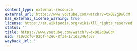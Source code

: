 ```yaml
---
content_type: external-resource
external_url: https://www.youtube.com/watch?v=tx082gDwGcM
has_external_license_warning: true
license: https://en.wikipedia.org/wiki/All_rights_reserved
status: ''
title: https://www.youtube.com/watch?v=tx082gDwGcM
uid: 71093cf0-92bf-42e6-8f3e-171d23464537
wayback_url: ''
---
```

